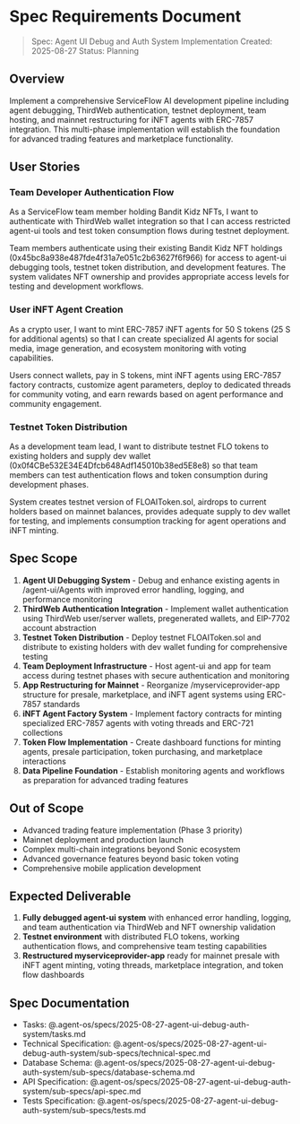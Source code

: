 # Spec Requirements Document

> Spec: Agent UI Debug and Auth System Implementation
> Created: 2025-08-27
> Status: Planning

## Overview

Implement a comprehensive ServiceFlow AI development pipeline including agent debugging, ThirdWeb authentication, testnet deployment, team hosting, and mainnet restructuring for iNFT agents with ERC-7857 integration. This multi-phase implementation will establish the foundation for advanced trading features and marketplace functionality.

## User Stories

### Team Developer Authentication Flow

As a ServiceFlow team member holding Bandit Kidz NFTs, I want to authenticate with ThirdWeb wallet integration so that I can access restricted agent-ui tools and test token consumption flows during testnet deployment.

Team members authenticate using their existing Bandit Kidz NFT holdings (0x45bc8a938e487fde4f31a7e051c2b63627f6f966) for access to agent-ui debugging tools, testnet token distribution, and development features. The system validates NFT ownership and provides appropriate access levels for testing and development workflows.

### User iNFT Agent Creation

As a crypto user, I want to mint ERC-7857 iNFT agents for 50 S tokens (25 S for additional agents) so that I can create specialized AI agents for social media, image generation, and ecosystem monitoring with voting capabilities.

Users connect wallets, pay in S tokens, mint iNFT agents using ERC-7857 factory contracts, customize agent parameters, deploy to dedicated threads for community voting, and earn rewards based on agent performance and community engagement.

### Testnet Token Distribution

As a development team lead, I want to distribute testnet FLO tokens to existing holders and supply dev wallet (0x0f4CBe532E34E4Dfcb648Adf145010b38ed5E8e8) so that team members can test authentication flows and token consumption during development phases.

System creates testnet version of FLOAIToken.sol, airdrops to current holders based on mainnet balances, provides adequate supply to dev wallet for testing, and implements consumption tracking for agent operations and iNFT minting.

## Spec Scope

1. **Agent UI Debugging System** - Debug and enhance existing agents in /agent-ui/Agents with improved error handling, logging, and performance monitoring
2. **ThirdWeb Authentication Integration** - Implement wallet authentication using ThirdWeb user/server wallets, pregenerated wallets, and EIP-7702 account abstraction
3. **Testnet Token Distribution** - Deploy testnet FLOAIToken.sol and distribute to existing holders with dev wallet funding for comprehensive testing
4. **Team Deployment Infrastructure** - Host agent-ui and app for team access during testnet phases with secure authentication and monitoring
5. **App Restructuring for Mainnet** - Reorganize /myserviceprovider-app structure for presale, marketplace, and iNFT agent systems using ERC-7857 standards
6. **iNFT Agent Factory System** - Implement factory contracts for minting specialized ERC-7857 agents with voting threads and ERC-721 collections
7. **Token Flow Implementation** - Create dashboard functions for minting agents, presale participation, token purchasing, and marketplace interactions
8. **Data Pipeline Foundation** - Establish monitoring agents and workflows as preparation for advanced trading features

## Out of Scope

- Advanced trading feature implementation (Phase 3 priority)
- Mainnet deployment and production launch
- Complex multi-chain integrations beyond Sonic ecosystem
- Advanced governance features beyond basic token voting
- Comprehensive mobile application development

## Expected Deliverable

1. **Fully debugged agent-ui system** with enhanced error handling, logging, and team authentication via ThirdWeb and NFT ownership validation
2. **Testnet environment** with distributed FLO tokens, working authentication flows, and comprehensive team testing capabilities
3. **Restructured myserviceprovider-app** ready for mainnet presale with iNFT agent minting, voting threads, marketplace integration, and token flow dashboards

## Spec Documentation

- Tasks: @.agent-os/specs/2025-08-27-agent-ui-debug-auth-system/tasks.md
- Technical Specification: @.agent-os/specs/2025-08-27-agent-ui-debug-auth-system/sub-specs/technical-spec.md
- Database Schema: @.agent-os/specs/2025-08-27-agent-ui-debug-auth-system/sub-specs/database-schema.md
- API Specification: @.agent-os/specs/2025-08-27-agent-ui-debug-auth-system/sub-specs/api-spec.md
- Tests Specification: @.agent-os/specs/2025-08-27-agent-ui-debug-auth-system/sub-specs/tests.md